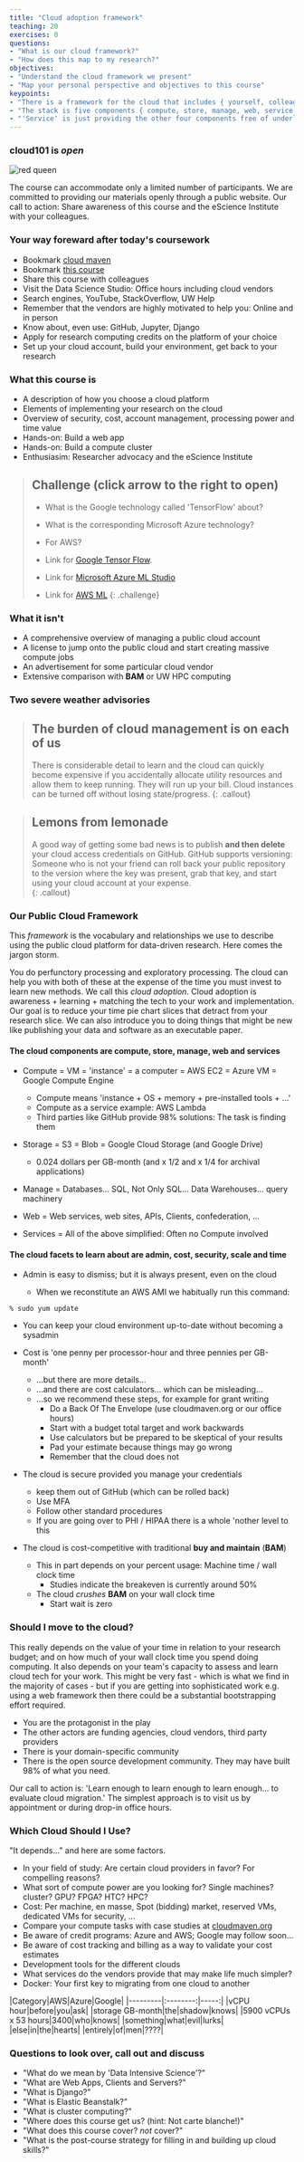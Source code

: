 ```yaml
---
title: "Cloud adoption framework"
teaching: 20
exercises: 0
questions:
- "What is our cloud framework?"
- "How does this map to my research?"
objectives:
- "Understand the cloud framework we present"
- "Map your personal perspective and objectives to this course"
keypoints:
- "There is a framework for the cloud that includes { yourself, colleagues, vendors, stacks, and third parties (open/closed) }"
- "The stack is five components { compute, store, manage, web, service }"
- "'Service' is just providing the other four components free of underlying concerns like VMs ('Dinner with no plates and no table')"
---
```


### cloud101 is *open*

![red queen](/cloud101_intro/fig/redqueen.png)

The course can accommodate only a limited number of participants.  We are committed to 
providing our materials openly through a public website. Our call to action: 
Share awareness of this course and the eScience Institute with your colleagues.

### Your way foreward after today's coursework 

- Bookmark [cloud maven](http://cloudmaven.org)
- Bookmark [this course](https://cloudmaven.github.io/documentation/rc_cloud101_immersion.html) 
- Share this course with colleagues
- Visit the Data Science Studio: Office hours including cloud vendors
- Search engines, YouTube, StackOverflow, UW Help
- Remember that the vendors are highly motivated to help you: Online and in person
- Know about, even use: GitHub, Jupyter, Django
- Apply for research computing credits on the platform of your choice
- Set up your cloud account, build your environment, get back to your research


### What this course is 

- A description of how you choose a cloud platform
- Elements of implementing your research on the cloud
- Overview of security, cost, account management, processing power and time value
- Hands-on: Build a web app
- Hands-on: Build a compute cluster
- Enthusiasim: Researcher advocacy and the eScience Institute


> ## Challenge (click arrow to the right to open)
>
>  - What is the Google technology called 'TensorFlow' about?
>  - What is the corresponding Microsoft Azure technology?
>  - For AWS?
>
>
>  - Link for [Google Tensor Flow](https://www.tensorflow.org/).
>  - Link for [Microsoft Azure ML Studio](https://studio.azureml.net/)
>  - Link for [AWS ML](https://aws.amazon.com/machine-learning/)
{: .challenge}


### What it isn't


- A comprehensive overview of managing a public cloud account 
- A license to jump onto the public cloud and start creating massive compute jobs
- An advertisement for some particular cloud vendor 
- Extensive comparison with **BAM** or UW HPC computing 


### Two severe weather advisories


> ## The burden of cloud management is on each of us
> There is considerable detail to learn and the cloud can quickly become expensive if 
> you accidentally allocate utility resources and allow them to keep running. They will 
> run up your bill. Cloud instances can be turned off without losing state/progress.
{: .callout}


> ## Lemons from lemonade
> A good way of getting some bad news is to publish **and then delete** your cloud 
> access credentials on GitHub. GitHub supports versioning: Someone who is not your 
> friend can roll back your public repository to the version where the key was 
> present, grab that key, and start using your cloud account at your expense.  
{: .callout}


### Our Public Cloud Framework


This *framework* is the vocabulary and relationships we use to describe using the public
cloud platform for data-driven research. Here comes the jargon storm.


You do perfunctory processing and exploratory processing. The cloud can help you with
both of these at the expense of the time you must invest to learn new methods. We call
this *cloud adoption*.  Cloud adoption is awareness + learning + matching the tech to your 
work and implementation.  Our goal is to reduce your time pie chart slices that detract 
from your research slice.  We can also introduce you to doing things that might be new
like publishing your data and software as an executable paper.


#### The cloud components are compute, store, manage, web and services


  - Compute = VM = 'instance' = a computer = AWS EC2 = Azure VM = Google Compute Engine


    - Compute means 'instance + OS + memory + pre-installed tools + ...'
    - Compute as a service example: AWS Lambda
    - Third parties like GitHub provide 98% solutions: The task is finding them


  - Storage = S3 = Blob = Google Cloud Storage (and Google Drive)


    - 0.024 dollars per GB-month (and x 1/2 and x 1/4 for archival applications)


  - Manage = Databases... SQL, Not Only SQL... Data Warehouses... query machinery


  - Web = Web services, web sites, APIs, Clients, confederation, ...


  - Services = All of the above simplified: Often no Compute involved


#### The cloud facets to learn about are admin, cost, security, scale and time


- Admin is easy to dismiss; but it is always present, even on the cloud


  - When we reconstitute an AWS AMI we habitually run this command:


```
% sudo yum update
```


  - You can keep your cloud environment up-to-date without becoming a sysadmin


- Cost is 'one penny per processor-hour and three pennies per GB-month'
  - ...but there are more details...
  - ...and there are cost calculators... which can be misleading...
  - ...so we recommend these steps, for example for grant writing
    - Do a Back Of The Envelope (use cloudmaven.org or our office hours)
    - Start with a budget total target and work backwards 
    - Use calculators but be prepared to be skeptical of your results
    - Pad your estimate because things may go wrong
    - Remember that the cloud does not 


- The cloud is secure provided you manage your credentials
    - keep them out of GitHub (which can be rolled back)
    - Use MFA
    - Follow other standard procedures
    - If you are going over to PHI / HIPAA there is a whole 'nother level to this


- The cloud is cost-competitive with traditional **buy and maintain** (**BAM**)
  - This in part depends on your percent usage: Machine time / wall clock time
    - Studies indicate the breakeven is currently around 50%
  - The cloud *crushes* **BAM** on your wall clock time
    - Start wait is zero


### Should I move to the cloud?


This really depends on the value of your time in relation to your research budget; and on how 
much of your wall clock time you spend doing computing.  It also depends on your team's capacity 
to assess and learn cloud tech for your work. This might be very fast - which is what we find in
the majority of cases - but if you are getting into sophisticated work e.g. using a web framework
then there could be a substantial bootstrapping effort required. 


  - You are the protagonist in the play
  - The other actors are funding agencies, cloud vendors, third party providers
  - There is your domain-specific community 
  - There is the open source development community. They may have built 98% of what you need.


Our call to action is: 'Learn enough to learn enough to learn enough... to evaluate cloud migration.'
The simplest approach is to visit us by appointment or during drop-in office hours. 


### Which Cloud Should I Use?


"It depends..." and here are some factors.


- In your field of study: Are certain cloud providers in favor? For compelling reasons? 
- What sort of compute power are you looking for? Single machines? cluster? GPU? FPGA? HTC? HPC? 
- Cost: Per machine, en masse, Spot (bidding) market, reserved VMs, dedicated VMs for security, ...
- Compare your compute tasks with case studies at [cloudmaven.org](http://cloudmaven.org)
- Be aware of credit programs: Azure and AWS; Google may follow soon...
- Be aware of cost tracking and billing as a way to validate your cost estimates
- Development tools for the different clouds
- What services do the vendors provide that may make life much simpler?  
- Docker: Your first key to migrating from one cloud to another


|Category|AWS|Azure|Google|
|---------|:--------:|-----:|
|vCPU hour|before|you|ask|
|storage GB-month|the|shadow|knows|
|5900 vCPUs x 53 hours|3400|who|knows|
|something|what|evil|lurks|
|else|in|the|hearts|
|entirely|of|men|????|


### Questions to look over, call out and discuss


- "What do we mean by 'Data Intensive Science'?"
- "What are Web Apps, Clients and Servers?"
- "What is Django?"
- "What is Elastic Beanstalk?"
- "What is cluster computing?"
- "Where does this course get us? (hint: Not carte blanche!)"
- "What does this course cover? *not* cover?"
- "What is the post-course strategy for filling in and building up cloud skills?"



